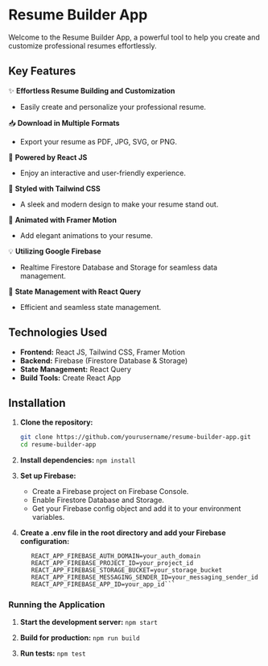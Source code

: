 # Resume Builder App

Welcome to the Resume Builder App, a powerful tool to help you create and customize professional resumes effortlessly.

## Key Features

✨ **Effortless Resume Building and Customization**
- Easily create and personalize your professional resume.

📥 **Download in Multiple Formats**
- Export your resume as PDF, JPG, SVG, or PNG.

🚀 **Powered by React JS**
- Enjoy an interactive and user-friendly experience.

🎨 **Styled with Tailwind CSS**
- A sleek and modern design to make your resume stand out.

🎥 **Animated with Framer Motion**
- Add elegant animations to your resume.

💡 **Utilizing Google Firebase**
- Realtime Firestore Database and Storage for seamless data management.

🧩 **State Management with React Query**
- Efficient and seamless state management.

## Technologies Used

- **Frontend:** React JS, Tailwind CSS, Framer Motion
- **Backend:** Firebase (Firestore Database & Storage)
- **State Management:** React Query
- **Build Tools:** Create React App

## Installation

1. **Clone the repository:**
   ```bash
   git clone https://github.com/yourusername/resume-builder-app.git
   cd resume-builder-app

2. **Install dependencies:**
   ```npm install```

3. **Set up Firebase:**

	- Create a Firebase project on Firebase Console.
	- Enable Firestore Database and Storage.
	- Get your Firebase config object and add it to your environment variables.

4. **Create a .env file in the root directory and add your Firebase configuration:**
	```REACT_APP_FIREBASE_API_KEY=your_api_key
	   REACT_APP_FIREBASE_AUTH_DOMAIN=your_auth_domain
       REACT_APP_FIREBASE_PROJECT_ID=your_project_id
       REACT_APP_FIREBASE_STORAGE_BUCKET=your_storage_bucket
       REACT_APP_FIREBASE_MESSAGING_SENDER_ID=your_messaging_sender_id
       REACT_APP_FIREBASE_APP_ID=your_app_id```

### Running the Application

1. **Start the development server:**
```npm start```

2. **Build for production:**
```npm run build```

3. **Run tests:**
```npm test```
